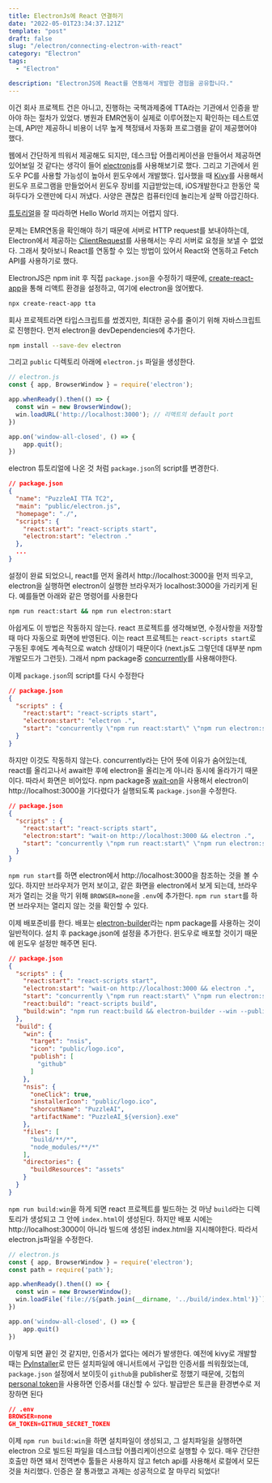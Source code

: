 ```yaml
---
title: ElectronJs에 React 연결하기
date: "2022-05-01T23:34:37.121Z"
template: "post"
draft: false
slug: "/electron/connecting-electron-with-react"
category: "Electron"
tags:
  - "Electron"

description: "ElectronJS에 React를 연동해서 개발한 경험을 공유합니다."
---
```


이건 회사 프로젝트 건은 아니고, 진행하는 국책과제중에 TTA라는 기관에서 인증을 받아야 하는 절차가 있었다. 병원과 EMR연동이 실제로 이루어졌는지 확인하는 테스트였는데, API만 제공하니 비용이 너무 높게 책정돼서 자동화 프로그램을 같이 제공했어야 했다. 

웹에서 간단하게 띄워서 제공해도 되지만, 데스크탑 어플리케이션을 만들어서 제공하면 있어보일 것 같다는 생각이 들어 [electronjs](https://www.electronjs.org/)를 사용해보기로 했다. 그리고 기관에서 윈도우 PC를 사용할 가능성이 높아서 윈도우에서 개발했다. 입사했을 때 [Kivy](https://kivy.org/)를 사용해서 윈도우 프로그램을 만들었어서 윈도우 장비를 지급받았는데, iOS개발한다고 한동안 묵혀두다가 오랜만에 다시 꺼냈다. 사양은 괜찮은 컴퓨터인데 놀리는게 살짝 아깝긴하다. 

[튜토리얼](https://www.electronjs.org/docs/latest/tutorial/tutorial-first-app)을 잘 따라하면 Hello World 까지는 어렵지 않다. 

문제는 EMR연동을 확인해야 하기 때문에 서버로 HTTP request를 보내야하는데, Electron에서 제공하는 [ClientRequest](https://www.electronjs.org/docs/latest/api/client-request)를 사용해서는 우리 서버로 요청을 보낼 수 없었다. 그래서 찾아보니 React를 연동할 수 있는 방법이 있어서 React와 연동하고 Fetch API를 사용하기로 했다. 

ElectronJS은 npm init 후 직접 `package.json`을 수정하기 때문에, [create-react-app](https://create-react-app.dev/)을 통해 리액트 환경을 설정하고, 여기에 electron을 얹어봤다. 

```bash
npx create-react-app tta
```

회사 프로젝트라면 타입스크립트를 썼겠지만, 최대한 공수를 줄이기 위해 자바스크립트로 진행한다. 먼저 electron을 devDependencies에 추가한다. 

```bash
npm install --save-dev electron
```

그리고 `public` 디렉토리 아래에 `electron.js` 파일을 생성한다. 

```javascript
// electron.js
const { app, BrowserWindow } = require('electron');

app.whenReady().then(() => {
  const win = new BrowserWindow();
  win.loadURL('http://localhost:3000'); // 리액트의 default port
})

app.on('window-all-closed', () => {
    app.quit();
})
```

electron 튜토리얼에 나온 것 처럼 `package.json`의 script를 변경한다.

```json
// package.json
{
  "name": "PuzzleAI TTA TC2",
  "main": "public/electron.js",
  "homepage": "./",
  "scripts": {
    "react:start": "react-scripts start",
    "electron:start": "electron ."
  },
  ...
}
```

설정이 완료 되었으니, react를 먼저 올려서 http://localhost:3000을 먼저 띄우고, electron을 실행하면 electron이 실행한 브라우저가 localhost:3000을 가리키게 된다. 예를들면 아래와 같은 명령어를 사용한다 

```bash
npm run react:start && npm run electron:start
```

아쉽게도 이 방법은 작동하지 않는다. react 프로젝트를 생각해보면, 수정사항을 저장할 때 마다 자동으로 화면에 반영된다. 이는 react 프로젝트는 `react-scripts start`로 구동된 후에도 계속적으로 watch 상태이기 때문이다 (next.js도 그렇던데 대부분 npm 개발모드가 그런듯). 그래서 npm package중 [concurrently](https://www.npmjs.com/package/concurrently)를 사용해야한다.

이제 `package.json`의 script를 다시 수정한다

```json
// package.json
{
  "scripts" : {
    "react:start": "react-scripts start",
    "electron:start": "electron .",
    "start": "concurrently \"npm run react:start\" \"npm run electron:start\""
  }
}
```

하지만 이것도 작동하지 않는다. concurrently라는 단어 뜻에 이유가 숨어있는데, react를 올리고나서 await한 후에 electron을 올리는게 아니라 동시에 올라가기 때문이다. 따라서 화면은 비어있다. npm package중 [wait-on](https://www.npmjs.com/package/wait-on)을 사용해서 electron이 http://localhost:3000을 기다렸다가 실행되도록 `package.json`을 수정한다.

```json
// package.json
{
  "scripts" : {
    "react:start": "react-scripts start",
    "electron:start": "wait-on http://localhost:3000 && electron .",
    "start": "concurrently \"npm run react:start\" \"npm run electron:start\""
  }
}
```

`npm run start`를 하면 electron에서 http://localhost:3000을 참조하는 것을 볼 수 있다. 하지만 브라우저가 먼저 보이고, 같은 화면을 electron에서 보게 되는데, 브라우저가 열리는 것을 막기 위해 `BROWSER=none`을 `.env`에 추가한다. `npm run start`를 하면 브라우저는 열리지 않는 것을 확인할 수 있다.

이제 배포준비를 한다. 배포는 [electron-builder](https://www.npmjs.com/package/electron-builder)라는 npm package를 사용하는 것이 일반적이다. 설치 후 package.json에 설정을 추가한다. 윈도우로 배포할 것이기 때문에 윈도우 설정만 해주면 된다.

```json
// package.json
{
  "scripts" : {
    "react:start": "react-scripts start",
    "electron:start": "wait-on http://localhost:3000 && electron .",
    "start": "concurrently \"npm run react:start\" \"npm run electron:start\"",
    "react:build": "react-scripts build",
    "build:win": "npm run react:build && electron-builder --win --publish=always"
  },
  "build": {
    "win": {
      "target": "nsis",
      "icon": "public/logo.ico",
      "publish": [
        "github"
      ]
    },
    "nsis": {
      "oneClick": true,
      "installerIcon": "public/logo.ico",
      "shorcutName": "PuzzleAI",
      "artifactName": "PuzzleAI_${version}.exe"
    }, 
    "files": [
      "build/**/*",
      "node_modules/**/*"
    ],
    "directories": {
      "buildResources": "assets"
    }
  }
}
```

`npm run build:win`을 하게 되면 react 프로젝트를 빌드하는 것 마냥 `build`라는 디렉토리가 생성되고 그 안에 `index.html`이 생성된다. 하지만 배포 시에는 http://localhost:3000이 아니라 빌드에 생성된 index.html을 지시해야한다. 따라서 electron.js파일을 수정한다.

```javascript
// electron.js
const { app, BrowserWindow } = require('electron');
const path = require('path');

app.whenReady().then(() => {
  const win = new BrowserWindow();
  win.loadFile(`file://${path.join(__dirname, '../build/index.html')}`)
})

app.on('window-all-closed', () => {
    app.quit()
})
```

이렇게 되면 끝인 것 같지만, 인증서가 없다는 에러가 발생한다. 예전에 kivy로 개발할 때는 [PyInstaller](https://pyinstaller.org/en/stable/)로 만든 설치파일에 애니서트에서 구입한 인증서를 씌워줬었는데, `package.json` 설정에서 보이듯이 `github`을 publisher로 정했기 때문에, 깃헙의 [personal token](https://docs.github.com/en/authentication/keeping-your-account-and-data-secure/creating-a-personal-access-token)을 사용하면 인증서를 대신할 수 있다. 발급받은 토큰을 환경변수로 저장하면 된다 

```json
// .env
BROWSER=none
GH_TOKEN=GITHUB_SECRET_TOKEN
```

이제 `npm run build:win`을 하면 설치파일이 생성되고, 그 설치파일을 실행하면 electron 으로 빌드된 파일을 데스크탑 어플리케이션으로 실행할 수 있다. 매우 간단한 호출만 하면 돼서 전역변수 툴들은 사용하지 않고 fetch api를 사용해서 로컬에서 모든 것을 처리했다. 인증은 잘 통과했고 과제는 성공적으로 잘 마무리 되었다!